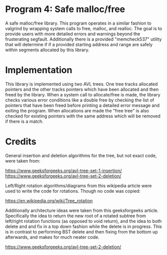 # Program 4: Safe malloc/free
A safe malloc/free library. This program operates in a similar fashion to valgrind by wrapping system calls to free, malloc, and realloc. The goal is to provide users with more detailed errors and warnings beyond the frusterating segfault. Additionally there is a provided "memcheck537" utility that will determine if if a provided starting address and range are safely within segments allocated by this library.

# Implementation
This library is implemented using two AVL trees. One tree tracks allocated pointers and the other tracks pointers which have been allocated and then freed by the library. When a system call to allocate/free is made, the library checks various error conditions like a double free by checking the list of pointers that have been freed before printing a detailed error message and exiting the program. When allocations are made the "free tree" is also checked for existing pointers with the same address which will be removed if there is a match. 

# Credits
General insertion and deletion algorithms for the tree, but not exact code, were taken from:

https://www.geeksforgeeks.org/avl-tree-set-1-insertion/
https://www.geeksforgeeks.org/avl-tree-set-2-deletion/

Left/Right rotation algorithms/diagrams from this wikipedia article were used to write the code for rotations. Though no code was copied:

https://en.wikipedia.org/wiki/Tree_rotation

Additionally architecture ideas were taken from this geeksforgeeks article. Specifically the idea to return the new root of a rotated subtree from left/right rotation functions (as opposed to void return), and the idea to both delete and and fix in a top down fashion while the delete is in progress. This is in contrast to performing BST delete and then fixing from the bottom up afterwards, and makes for much neater code.

https://www.geeksforgeeks.org/avl-tree-set-2-deletion/

